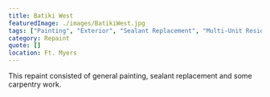 ```yaml
---
title: Batiki West
featuredImage: ./images/BatikiWest.jpg
tags: ["Painting", "Exterior", "Sealant Replacement", "Multi-Unit Residential", "Carpentry"]
category: Repaint
quote: []
location: Ft. Myers
---
```


This repaint consisted of general painting, sealant replacement and some carpentry work.
